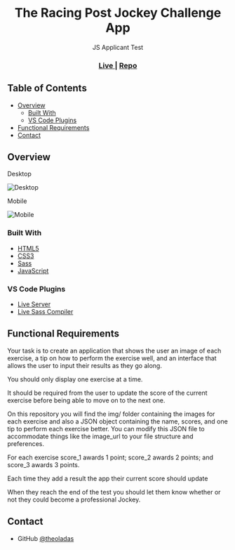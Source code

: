 <h1 align="center">The Racing Post Jockey Challenge App</h1>

<div align="center">
   JS Applicant Test
</div>

<div align="center">
  <h3>
    <a href="https://theoladas.github.io/racing-post-jockey/">
      Live
    </a>
   <span> | </span>
       <a href="https://github.com/theoladas/racing-post-jockey">
      Repo
    </a>
  </h3>
</div>

<!-- TABLE OF CONTENTS -->

## Table of Contents

- [Overview](#overview)
  - [Built With](#built-with)
  - [VS Code Plugins](#vs-code-plugins)
- [Functional Requirements](#functional-requirements)
- [Contact](#contact)

<!-- OVERVIEW -->

## Overview

Desktop

![Desktop](https://user-images.githubusercontent.com/67963370/163468057-ddaa9ea5-f429-4edf-a038-0e7426d8476c.png)


Mobile

![Mobile](https://user-images.githubusercontent.com/67963370/163468161-2158c0c3-e11d-4fc4-b22a-d3f7ddeb05d4.png)


### Built With

- [HTML5](https://developer.mozilla.org/en-US/docs/Learn/Getting_started_with_the_web/HTML_basics)
- [CSS3](https://developer.mozilla.org/en-US/docs/Web/CSS)
- [Sass](https://sass-lang.com/)
- [JavaScript](https://developer.mozilla.org/en-US/docs/Web/JavaScript)

### VS Code Plugins

- [Live Server](https://marketplace.visualstudio.com/items?itemName=ritwickdey.LiveServer)
- [Live Sass Compiler](https://marketplace.visualstudio.com/items?itemName=ritwickdey.live-sass)

## Functional Requirements

Your task is to create an application that shows the user an image of each exercise, a tip on how to perform the exercise well, and an interface that allows the user to input their results as they go along. 

You should only display one exercise at a time. 

It should be required from the user to update the score of the current exercise before being able to move on to the next one.

On this repository you will find the img/ folder containing the images for each exercise and also a JSON object containing the name, scores, and one tip to perform each exercise better. You can modify this JSON file to accommodate things like the image_url to your file structure and preferences.
 
For each exercise score_1 awards 1 point; score_2 awards 2 points; and score_3 awards 3 points.

Each time they add a result the app their current score should update 

When they reach the end of the test you should let them know whether or not they could become a professional Jockey.

## Contact

- GitHub [@theoladas](https://github.com/theoladas)
